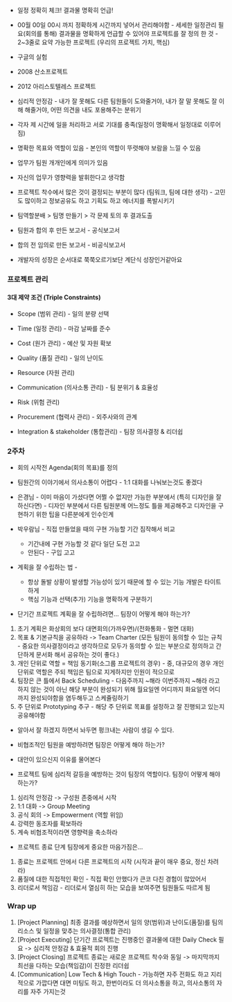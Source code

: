 

- 일정 정확히 체크! 결과물 명확히 언급!
- 00월 00일 00시 까지 정확하게 시간까지 넣어서 관리해야함 - 세세한 일정관리 필요(회의를 통해)
  결과물을 명확하게 언급할 수 있어야 프로젝트를 잘 정의 한 것 - 2~3줄로 요약 가능한 프로젝트 (우리의 프로젝트 가치, 핵심)



- 구글의 실험
- 2008 산소프로젝트
- 2012 아리스토텔레스 프로젝트

- 심리적 안정감 - 내가 잘 못해도 다른 팀원들이 도와줄거야, 내가 잘 말 못해도 잘 이해 해줄거야, 어떤 의견을 내도 포용해주는 분위기

- 각자 제 시간에 일을 처리하고 서로 기대를 충족(일정이 명확해서 일정대로 이루어짐)
- 명확한 목표와 역할이 있음 - 본인의 역할이 뚜렷해야 보람을 느낄 수 있음
- 업무가 팀원 개개인에게 의미가 있음
- 자신의 업무가 영향력을 발휘한다고 생각함



- 프로젝트 착수에서 많은 것이 결정되는 부분이 많다 (팀워크, 팀에 대한 생각) - 고민도 많이하고 정보공유도 하고 기획도 하고 에너지를 폭발시키기



- 팀역할분배 > 팀명 만들기 > 각 문제 토의 후 결과도출





- 팀원과 합의 후 만든 보고서 - 공식보고서
- 합의 전 임의로 만든 보고서 - 비공식보고서



- 개발자의 성장은 순서대로 쭉쭉오르기보단 계단식 성장인거같아요





### 프로젝트 관리 

#### 3대 제약 조건 (Triple Constraints)

- Scope (범위 관리) - 일의 분량 선택
- Time (일정 관리) - 마감 날짜를 준수
- Cost (원가 관리) - 예산 및 자원 확보



- Quality (품질 관리) - 일의 난이도
- Resource (자원 관리)
- Communication (의사소통 관리) - 팀 분위기 & 효율성
- Risk (위험 관리)
- Procurement (협력사 관리) - 외주사와의 관계
- Integration & stakeholder (통합관리) - 팀장 의사결정 & 리더쉽



### 2주차

- 회의 시작전 Agenda(회의 목표)를 정의
- 팀원간의 이야기에서 의사소통이 어렵다 - 1:1 대화를 나눠보는것도 좋겠다



- 은경님 - 이미 마음이 가셨다면 어쩔 수 없지만 가능한 부분에서 (특히 디자인을 잘하신다면) - 디자인 부분에서 다른 팀원분께 어느정도 틀을 제공해주고 디자인을 구현하기 위한 팁을 다른분에게 인수인계

- 박우람님 - 직접 만들었을 때의 구현 가능할 기간 짐작해서 비교 
  - 기간내에 구현 가능할 것 같다 일단 도전 고고
  - 안된다 - 구입 고고

- 계획을 잘 수립하는 법 - 
  - 항상 돌발 상황이 발생할 가능성이 있기 때문에 할 수 있는 기능 개발은 타이트하게
  - 핵심 기능과 선택(추가) 기능을 명확하게 구분하기



- 단기간 프로젝트 계획을 잘 수립하려면... 팀장이 어떻게 해야 하는가?

1. 초기 계획은 화상회의 보다 대면회의(가까우면)/(전화통화 - 멀면 대화) 
2. 목표 & 기본규칙을 공유하라 -> Team Charter (모든 팀원이 동의할 수 있는 규칙 - 중요한 의사결정이라고 생각하므로 모두가 동의할 수 있는 부분으로 정의하고 간단하게 문서화 해서 공유하는 것이 좋다.)
3. 개인 단위로 역할 = 책임 동기화(소그룹 프로젝트의 경우) - 중, 대규모의 경우 개인 단위로 역할은 주되 책임은 팀으로 지게하지만 인원이 적으므로
4. 팀장은 큰 틀에서 Back Scheduling - 다음주까지 ~해라 이번주까지 ~해라 라고 하지 않는 것이 아닌 해당 부분이 완성되기 위해 월요일엔 어디까지 화요일엔 어디까지 완성되야함을 염두해두고 스케쥴링하기
5. 주 단위로 Prototyping 추구 - 해당 주 단위로 목표를 설정하고 잘 진행되고 있는지 공유해야함

- 알아서 잘 하겠지 하면서 놔두면 펑크내는 사람이 생길 수 있다.



- 비협조적인 팀원을 예방하려면 팀장은 어떻게 해야 하는가?
- 대안이 있으신지 이유를 물어본다



- 프로젝트 팀에 심리적 갈등을 예방하는 것이 팀장의 역할이다. 팀장이 어떻게 해야 하는가?

1. 심리적 안정감 -> 구성원 존중에서 시작
2. 1:1 대화 -> Group Meeting
3. 공식 회의 -> Empowerment (역할 위임)
4. 강력한 동조자를 확보하라
5. 계속 비협조적이라면 영향력을 축소하라



- 프로젝트 종료 단계 팀장에게 중요한 마음가짐은...

1. 종료는 프로젝트 안에서 다른 프로젝트의 시작 (시작과 끝이 매우 중요, 정신 차려라)
2. 품질에 대한 직접적인 확인 - 직접 확인 안했다가 큰코 다친 경험이 많았어서
3. 리더로서 책임감 - 리더로서 열심히 하는 모습을 보여주면 팀원들도 따르게 됨



### Wrap up

1. [Project Planning] 최종 결과를 예상하면서 일의 양(범위)과 난이도(품질)를 팀의 리소스 및 일정을 맞추는 의사결정(통합 관리)
2. [Project Executing] 단기간 프로젝트는 진행중인 결과물에 대한 Daily Check 필요 -> 심리적 안정감 & 효율적 회의 진행
3. [Project Closing] 프로젝트 종료는 새로운 프로젝트 착수와 동일 -> 마지막까지 최선을 다하는 모습(책임감)이 진정한 리더쉽
4. [Communication] Low Tech & High Touch - 가능하면 자주 전화도 하고 지리적으로 가깝다면 대면 미팅도 하고, 한번이라도 더 의사소통을 하고, 의사소통의 자리를 자주 가지는것